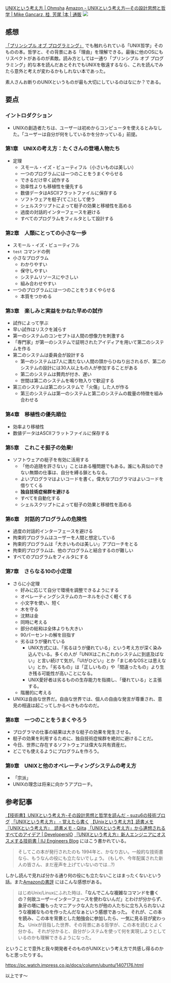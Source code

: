 [UNIXという考え方 | Ohmsha](https://www.ohmsha.co.jp/book/9784274064067/)
[Amazon - UNIXという考え方―その設計思想と哲学 | Mike Gancarz, 桂, 芳尾 |本 | 通販](https://www.amazon.co.jp/dp/4274064069)
![](https://images-na.ssl-images-amazon.com/images/I/518ME653H3L._SX330_BO1,204,203,200_.jpg)


## 感想

[「プリンシプル オブ プログラミング」](https://qiita.com/e99h2121/items/89f095f64086436cb0c4) でも触れられている「UNIX哲学」そのものの本。哲学と、その背景にある「理由」を理解できる。最後に他のOSにもリスペクトがあるのが素敵。読み方としては一通り「プリンシプル オブ プログラミング」的な本を読んだあとそれでもUNIXを敬遠するなら、これを読んでみたら意外と考えが変わるかもしれない本であった。

素人さんお断りのUNIXというものが最も大切にしているのはなにか？である。


## 要点
### イントロダクション
- UNIXの創造者たちは、ユーザーは初めからコンピュータを使えるとみなした。「ユーザーは自分が何をしているかを分かっている」前提。

### 第1章　UNIXの考え方：たくさんの登場人物たち

- 定理
    - スモール・イズ・ビューティフル（小さいものは美しい）
    - 一つのプログラムには一つのことをうまくやらせる
    - できるだけ早く試作する
    - 効率性よりも移植性を優先する
    - 数値データはASCIIフラットファイルに保存する
    - ソフトウェアを梃子(てこ)として使う
    - シェルスクリプトによって梃子の効果と移植性を高める
    - 過度の対話的インターフェースを避ける
    - すべてのプログラムをフィルタとして設計する


### 第2章　人類にとっての小さな一歩

- スモール・イズ・ビューティフル
- `test` コマンドの例
- 小さなプログラム
    - わかりやすい
    - 保守しやすい
    - システムリソースにやさしい
    - 組み合わせやすい
- 一つのプログラムには一つのことをうまくやらせる
    - 本質をつかめる
    
### 第3章　楽しみと実益をかねた早めの試作
- 試作によって学ぶ
- 早い試作はリスクを減らす
- 第一のシステムのコンセプトは人間の想像力を刺激する
- 「専門家」が第一のシステムで証明されたアイディアを用いて第二のシステムを作る
- 第二のシステムは委員会が設計する
    - 第一のシステムは7人に満たない人間の頭からひねり出されるが、第二のシステムの設計には30人以上もの人が参加することがある
    - 第二のシステムは贅肉が付き、遅い
    - 世間は第二のシステムを鳴り物入りで歓迎する
- 第三のシステムは第二のシステムで「火傷」した人が作る
    - 第三のシステムは第一のシステムと第二のシステムの裁量の特徴を組み合わせる
### 第4章　移植性の優先順位
- 効率より移植性
- 数値データはASCIIフラットファイルに保存する
### 第5章　これこそ挺子の効果!
- ソフトウェアの梃子を有効に活用する
    - 「他の追随を許さない」ことはある種問題でもある。誰にも真似のできない無類の仕事は、自分を縛る鎖ともなる。
    - よいプログラマはよいコードを書く。偉大なプログラマはよいコードを借りてくる
    - **独自技術症候群を避ける**
    - すべてを自動化する
    - シェルスクリプトによって梃子の効果と移植性を高める
### 第6章　対話的プログラムの危険性
- 過度の対話的インターフェースを避ける
- 拘束的プログラムはユーザーを人間と想定している
- 拘束的プログラムは「大きいものは美しい」アプローチをとる
- 拘束的プログラムは、他のプログラムと結合するのが難しい
- すべてのプログラムをフィルタにする
### 第7章　さらなる10の小定理
- さらに小定理
    - 好みに応じて自分で環境を調整できるようにする
    - オペレーティングシステムのカーネルを小さく軽くする
    - 小文字を使い、短く
    - 木を守る
    - 沈黙は金
    - 同時に考える
    - 部分の総和は全体よりも大きい
    - 90パーセントの解を目指す
    - 劣るほうが優れている
        - UNIX方式には、「劣るほうが優れている」という考え方が深く染み込んでいる。多くの人が「UNIXはこれこれのシステムに到底及ばない」と言い続けて気が。「UIがひどい」とか「まじめなOSとは思えない」とか。「劣るもの」は「正しいもの」や「間違ったもの」より生き残る可能性が高いことになる。
        - UNIX愛好者は劣るものの生存能力を指摘し、「優れている」と主張する。
    - 階層的に考える
- UNIXは自由な世界だ。自由な世界では、個人の自由な発言が尊重され、意見の相違は起こってしかるべきものなのだ。
### 第8章　一つのことをうまくやろう
- プログラマの仕事の結果は大きな梃子の効果を発生させる。
- 梃子の効果を利用するために、独自技術症候群を絶対に避けることだ。
- 今日、世界に存在するソフトウェアは偉大な共有資産だ。
- どこでも使えるようにプログラムを作ろう。
### 第9章　UNIXと他のオペレーティングシステムの考え方
- 「宗派」
- UNIXの理念は将来に向かうアプローチ。


## 参考記事
[【技術書】UNIXという考え方-その設計思想と哲学を読んだ - suzu6の技術ブログ](https://www.suzu6.net/posts/316-the-unix-philosophy/)
[「UNIXという考え方」 - 覚えたら書く](https://blog.y-yuki.net/entry/2016/09/13/010000)
[【Unixという考え方】読書メモ](https://zenn.dev/mtd6458/articles/afbdda9481d511)
[『UNIXという考え方』　読書メモ - Qiita](https://qiita.com/ohkawa/items/2e204b7a9e8139741a01)
[「UNIXという考え方」から連想されるすべてのアイデア | DevelopersIO](https://dev.classmethod.jp/articles/re-unix-philosophy/)
[『UNIXという考え方』新人エンジニアにオススメする技術書 | IIJ Engineers Blog](https://eng-blog.iij.ad.jp/archives/5935) にはこう書かれている。
> そしてこの本が発行されたのも 1994年と、かなり古い。一般的な技術書なら、もうなんの役にも立たないでしょう。
> (もしや、今年配属された新人の皆さん、まだ産声を上げていないのでは…?)

しかし読んで見れば分かる通り何の役にも立たないことはまったくないという話。また[Amazonの書評](https://www.amazon.co.jp/dp/4274064069) にはこんな感想がある。
> はじめUnix/Linuxにふれた時は、**「なんでこんな複雑なコマンドを書くの？何故ユーザーインターフェースを使わないんだ」とわけが分からず、象牙の塔に籠もったマニアックな人たちが他の人たちに立ち入られないような複雑なものを作ったんだなぁという感想であった。
> それが、この本を読み、この本を背景とした勉強会に参加したら、一気に見る目が変わった。**
Unixが目指した世界、その背景にある哲学が、この本を読むとよく分かる。
それが分かると、自分がシステムを使って何を実現しようとしているのかも理解できるようになった。

ということで意外と我々開発者そのものがUNIXという考え方で共感し得るのかもと思ったりする。

https://pc.watch.impress.co.jp/docs/column/ubuntu/1407176.html


以上です～
